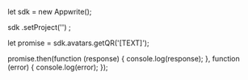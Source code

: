 let sdk = new Appwrite();

sdk
    .setProject('')
;

let promise = sdk.avatars.getQR('[TEXT]');

promise.then(function (response) {
    console.log(response);
}, function (error) {
    console.log(error);
});